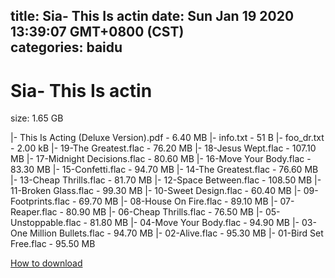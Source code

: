 
title: Sia- This Is actin
date: Sun Jan 19 2020 13:39:07 GMT+0800 (CST)    
categories: baidu
---

# Sia- This Is actin
size: 1.65 GB
 
 
|- This Is Acting (Deluxe Version).pdf - 6.40 MB
|- info.txt - 51 B
|- foo_dr.txt - 2.00 kB
|- 19-The Greatest.flac - 76.20 MB
|- 18-Jesus Wept.flac - 107.10 MB
|- 17-Midnight Decisions.flac - 80.60 MB
|- 16-Move Your Body.flac - 83.30 MB
|- 15-Confetti.flac - 94.70 MB
|- 14-The Greatest.flac - 76.60 MB
|- 13-Cheap Thrills.flac - 81.70 MB
|- 12-Space Between.flac - 108.50 MB
|- 11-Broken Glass.flac - 99.30 MB
|- 10-Sweet Design.flac - 60.40 MB
|- 09-Footprints.flac - 69.70 MB
|- 08-House On Fire.flac - 89.10 MB
|- 07-Reaper.flac - 80.90 MB
|- 06-Cheap Thrills.flac - 76.50 MB
|- 05-Unstoppable.flac - 81.80 MB
|- 04-Move Your Body.flac - 94.90 MB
|- 03-One Million Bullets.flac - 94.70 MB
|- 02-Alive.flac - 95.30 MB
|- 01-Bird Set Free.flac - 95.50 MB

[How to download](https://bpcam.bemobtrk.com/go/2ceec3aa-1ca2-46d6-b9ff-aaa5c184517c?jno=1311)